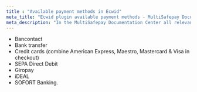 ```yaml
---
title : "Available payment methods in Ecwid"
meta_title: "Ecwid plugin available payment methods - MultiSafepay Documentation Center"
meta_description: "In the MultiSafepay Documentation Center all relevant information regarding our Plugins and API. As well as Support pages for Payment Method, Tools and General Questions. You can also find the contact details of our Support Team and Integration Team."
---
```

+ Bancontact
+ Bank transfer
+ Credit cards (combine American Express, Maestro, Mastercard & Visa in checkout)
+ SEPA Direct Debit 
+ Giropay 
+ iDEAL 
+ SOFORT Banking.